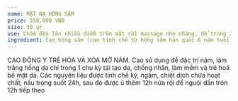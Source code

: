 ```yaml
---
name: MẶT NẠ HỒNG SÂM
price: 550,000 VND
size: 30 gr
use: Chấm đều lên nhiều điểm trên mặt rồi massage nhẹ nhàng, để trong 20p rồi rửa đi, tiếp tục dưỡng tiếp với các bước dưỡng da khác. Dùng hàng ngày.
ingredient: Cao hồng sâm (cao tinh chế từ hồng sâm hàn quốc 6 năm tuổi), linh chi cổ thụ, mật ong hoa nhãn, sữa ong chúa , hoa sen, hoa nhài, hoa hồng, rễ dâu tằm, bạch chỉ, phục linh, bạch cương tàm, cam thảo bắc và một số thảo dược đặc biệt quí hiếm ...
---
```

CAO ĐÔNG Y TRẺ HÓA VÀ XÓA MỜ NÁM. Cao sử dụng để đặc trị nám, làm trắng hồng da chỉ trong 1 chu kỳ tái tạo da, chống nhăn, làm mềm và trẻ hoá bề mặt da.
Các nguyên liệu được tinh chế kỹ, ngâm, chiết dịch chứa hoạt chất, nấu trong suốt 24h, sau đó được ủ thêm 12h nữa rồi để nguội dần tròn 12h tiếp theo

